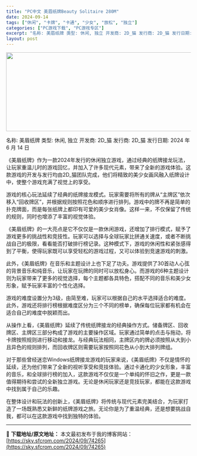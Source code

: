 ```yaml
---
title: "PC中文 美眉纸牌Beauty Solitaire 280M"
date: 2024-09-14
tags: ["休闲", "卡牌", "卡通", "少女", "放松", "独立"]
categories: ["PC游戏下载", "PC游戏专区"]
excerpt: "名称: 美眉纸牌 类型: 休闲, 独立 开发商: 2D_猫 发行商: 2D_猫 发行日期: 2024 年 6 月 14 日 《美眉纸牌》作为一款2024年发行的休闲独立游戏，通过经典的纸牌接龙玩法，让玩家重温儿时的游戏回忆，并加入了许多现代元素，带来了全新的游戏体验。这款游戏的开发与发行均由2D_猫&hellip;"
layout: post
---
```


<img class="aligncenter size-full wp-image-74266" src="https://sky.sfcrom.com/wp-content/uploads/2024/09/2024091408343840.webp" alt="" width="660" height="215" />

名称: 美眉纸牌
类型: 休闲, 独立
开发商: 2D_猫
发行商: 2D_猫
发行日期: 2024 年 6 月 14 日

《美眉纸牌》作为一款2024年发行的休闲独立游戏，通过经典的纸牌接龙玩法，让玩家重温儿时的游戏回忆，并加入了许多现代元素，带来了全新的游戏体验。这款游戏的开发与发行均由2D_猫团队完成，他们将精致的美少女画风融入纸牌设计中，使整个游戏充满了视觉上的享受。

游戏的核心玩法延续了经典的纸牌接龙模式。玩家需要将所有的牌从“主牌区”依次移入“回收牌区”，并根据规则按照花色和顺序进行排列。游戏中的牌不再是简单的扑克牌面，而是每张纸牌上都印有可爱的美少女肖像。这样一来，不仅保留了传统的规则，同时也增添了丰富的视觉体验。

《美眉纸牌》的一大亮点是它不仅仅是一款休闲游戏，还增加了排行模式，赋予了游戏更多的挑战性和竞技性。玩家可以选择与全球玩家比拼通关速度，或者不断挑战自己的极限，看看能否打破排行榜记录。这种模式下，游戏的休闲性和紧张感得到了平衡，使得玩家既可以享受轻松的游戏过程，又可以体验到竞速游戏的刺激。

此外，《美眉纸牌》在音乐和主题设计上也下足了功夫。游戏提供了30首动人心弦的背景音乐和纯音乐，让玩家在玩牌的同时可以放松身心。而游戏的6种主题设计则为玩家带来了更多的视觉选择，每个主题都各具特色，搭配不同的音乐和美少女形象，赋予玩家丰富的个性化选择。

游戏的难度设置分为3级，由简至难，玩家可以根据自己的水平选择适合的难度。此外，游戏还将排行榜根据难度区分为三个不同的榜单，确保每位玩家都有机会在适合自己的难度中脱颖而出。

从操作上看，《美眉纸牌》延续了传统纸牌接龙的经典操作方式。储备牌区、回收牌区、主牌区三部分构成了游戏的主要操作区域。玩家通过简单的点击与拖动，将卡牌按照规则进行移动和接龙。与经典玩法相同，主牌区内的牌必须按照从大到小且异色的规则排列，而回收牌区则需要玩家按照同花色从小到大排列牌组。

对于那些曾经迷恋Windows纸牌接龙游戏的玩家来说，《美眉纸牌》不仅是情怀的延续，还为他们带来了全新的视听享受和竞技体验。通过卡通化的少女形象，丰富的音乐，和全球排行榜的加入，这款游戏不仅仅是一个单纯的怀旧之作，更是一款值得期待和尝试的全新独立游戏。无论是休闲玩家还是竞技玩家，都能在这款游戏中找到属于自己的乐趣。

在整体设计和玩法的创新上，《美眉纸牌》将传统与现代元素完美结合，为玩家打造了一场既熟悉又新鲜的纸牌游戏之旅。无论你是为了重温经典，还是想要挑战自我，都可以在这款游戏中找到独特的体验。

---
📖 **下载地址/原文地址：** 本文最初发布于我的博客网站：[https://sky.sfcrom.com/2024/09/74265](https://sky.sfcrom.com/2024/09/74265)
